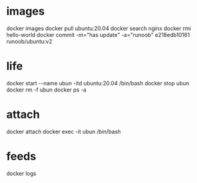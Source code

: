 



# images
docker images
docker pull ubuntu:20.04
docker search nginx
docker rmi hello-world
docker commit -m="has update" -a="runoob" e218edb10161 runoob/ubuntu:v2

# life
docker start --name ubun -itd ubuntu:20.04 /bin/bash
docker stop ubun
docker rm -f ubun
docker ps -a


# attach
docker attach
docker exec -it ubun /bin/bash

# feeds
docker logs

